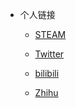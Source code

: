 <!-- _navbar.md -->

* 个人链接
  <!-- * [荆泽旭的主页](https://jingzexu.top) -->
  * [STEAM](https://steamcommunity.com/id/HuaJiZyy/)

  * [Twitter](https://twitter.com/HuaJiZyy)

  * [bilibili](https://space.bilibili.com/363122611)

  * [Zhihu](https://www.zhihu.com/people/zyy-50-79)
